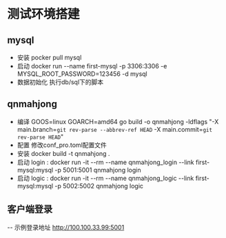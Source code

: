 # 测试环境搭建


## mysql
- 安装 pocker pull mysql
- 启动 docker run --name first-mysql -p 3306:3306 -e MYSQL_ROOT_PASSWORD=123456 -d mysql
- 数据初始化 执行db/sql下的脚本

## qnmahjong
- 编译 GOOS=linux GOARCH=amd64 go build -o qnmahjong -ldflags "-X main.branch=`git rev-parse --abbrev-ref HEAD` -X main.commit=`git rev-parse HEAD`"
- 配置 修改conf_pro.toml配置文件
- 安装 docker build -t qnmahjong . 
- 启动 login : docker run -it --rm --name qnmahjong_login --link first-mysql:mysql -p 5001:5001 qnmahjong login
- 启动 logic : docker run -it --rm --name qnmahjong_logic --link first-mysql:mysql -p 5002:5002 qnmahjong logic

## 客户端登录
-- 示例登录地址 http://100.100.33.99:5001
